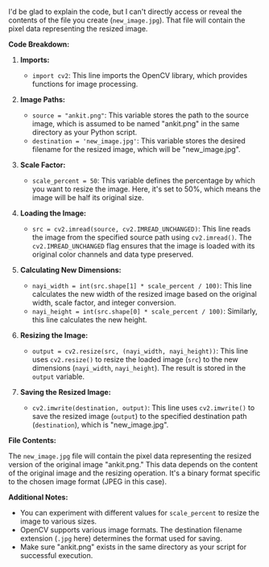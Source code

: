 I'd be glad to explain the code, but I can't directly access or reveal the contents of the file you create (`new_image.jpg`). That file will contain the pixel data representing the resized image.

**Code Breakdown:**

1. **Imports:**
   - `import cv2`: This line imports the OpenCV library, which provides functions for image processing.

2. **Image Paths:**
   - `source = "ankit.png"`: This variable stores the path to the source image, which is assumed to be named "ankit.png" in the same directory as your Python script.
   - `destination = 'new_image.jpg'`: This variable stores the desired filename for the resized image, which will be "new_image.jpg".

3. **Scale Factor:**
   - `scale_percent = 50`: This variable defines the percentage by which you want to resize the image. Here, it's set to 50%, which means the image will be half its original size.

4. **Loading the Image:**
   - `src = cv2.imread(source, cv2.IMREAD_UNCHANGED)`: This line reads the image from the specified source path using `cv2.imread()`. The `cv2.IMREAD_UNCHANGED` flag ensures that the image is loaded with its original color channels and data type preserved.

5. **Calculating New Dimensions:**
   - `nayi_width = int(src.shape[1] * scale_percent / 100)`: This line calculates the new width of the resized image based on the original width, scale factor, and integer conversion.
   - `nayi_height = int(src.shape[0] * scale_percent / 100)`: Similarly, this line calculates the new height.

6. **Resizing the Image:**
   - `output = cv2.resize(src, (nayi_width, nayi_height))`: This line uses `cv2.resize()` to resize the loaded image (`src`) to the new dimensions (`nayi_width`, `nayi_height`). The result is stored in the `output` variable.

7. **Saving the Resized Image:**
   - `cv2.imwrite(destination, output)`: This line uses `cv2.imwrite()` to save the resized image (`output`) to the specified destination path (`destination`), which is "new_image.jpg".

**File Contents:**

The `new_image.jpg` file will contain the pixel data representing the resized version of the original image "ankit.png." This data depends on the content of the original image and the resizing operation. It's a binary format specific to the chosen image format (JPEG in this case).

**Additional Notes:**

- You can experiment with different values for `scale_percent` to resize the image to various sizes.
- OpenCV supports various image formats. The destination filename extension (`.jpg` here) determines the format used for saving.
- Make sure "ankit.png" exists in the same directory as your script for successful execution.
